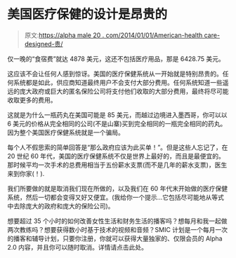 # 美国医疗保健的设计是昂贵的

> 原文:[https://alpha male 20 . com/2014/01/01/American-health care-designed-贵/](https://alphamale20.com/2014/01/01/american-healthcare-designed-expensive/)

仅一晚的“食宿费”就达 4878 美元，这还不包括医疗用品，那是 6428.75 美元。

这应该不会让任何人感到惊讶。美国的医疗保健系统从一开始就是特别昂贵的。任何系统都是如此，供应商知道最终用户不会支付大部分费用。任何系统知道一些遥远的庞大政府或巨大的匿名保险公司将支付他们收取的大部分费用，最终将尽可能收取更多的费用。

这就是为什么一瓶药丸在美国可能是 85 美元，而越过边境进入墨西哥，你可以以 6 美元的价格从完全相同的公司(不是山寨)买到完全相同的一瓶完全相同的药丸。因为整个美国医疗保健系统就是一个骗局。

每个人不假思索的简单回答是“那么政府应该为此买单！”。但是这些人忘记了，在 20 世纪 60 年代，美国的医疗保健系统不仅是世界上最好的，而且是最便宜的。那时候平均一次手术的总费用相当于五份薪水支票(而不是几年的薪水支票)，医生来到你家(！).

我们所要做的就是取消我们现在所做的，以及我们在 60 年代末开始做的医疗保健系统，然后一切都会变得又好又便宜。(我给你一个提示...它包括尽可能地从等式中去除庞大的政府和庞大的保险公司)。

想要超过 35 个小时的如何改善女性生活和财务生活的播客吗？想每月和我一起做两次教练吗？想要获得数小时基于技术的视频和音频？SMIC 计划是一个每月一次的播客和辅导计划，只要你注册，你就可以获得大量独家的、仅限会员的 Alpha 2.0 内容，并且你可以随时取消。详情请点击此处。